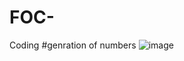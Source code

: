 # FOC-
Coding 
#genration of numbers
![image](https://user-images.githubusercontent.com/123448892/215381012-6d10b2bc-a709-4f5c-8317-4fb43c8d44eb.png)
